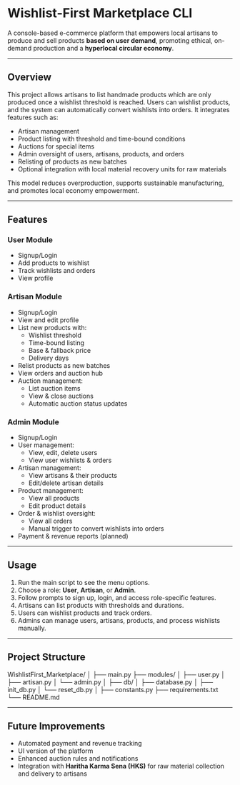 # Wishlist-First Marketplace CLI

A console-based e-commerce platform that empowers local artisans to produce and sell products **based on user demand**, promoting ethical, on-demand production and a **hyperlocal circular economy**.

---

## Overview

This project allows artisans to list handmade products which are only produced once a wishlist threshold is reached. Users can wishlist products, and the system can automatically convert wishlists into orders. It integrates features such as:

- Artisan management
- Product listing with threshold and time-bound conditions
- Auctions for special items
- Admin oversight of users, artisans, products, and orders
- Relisting of products as new batches
- Optional integration with local material recovery units for raw materials

This model reduces overproduction, supports sustainable manufacturing, and promotes local economy empowerment.

---

## Features

### User Module
- Signup/Login  
- Add products to wishlist  
- Track wishlists and orders  
- View profile  

### Artisan Module
- Signup/Login  
- View and edit profile  
- List new products with:
  - Wishlist threshold  
  - Time-bound listing  
  - Base & fallback price  
  - Delivery days  
- Relist products as new batches  
- View orders and auction hub  
- Auction management:
  - List auction items  
  - View & close auctions  
  - Automatic auction status updates  

### Admin Module
- Signup/Login  
- User management:
  - View, edit, delete users  
  - View user wishlists & orders  
- Artisan management:
  - View artisans & their products  
  - Edit/delete artisan details  
- Product management:
  - View all products  
  - Edit product details  
- Order & wishlist oversight:
  - View all orders  
  - Manual trigger to convert wishlists into orders  
- Payment & revenue reports (planned)  

---

## Usage

1. Run the main script to see the menu options.  
2. Choose a role: **User**, **Artisan**, or **Admin**.  
3. Follow prompts to sign up, login, and access role-specific features.  
4. Artisans can list products with thresholds and durations.  
5. Users can wishlist products and track orders.  
6. Admins can manage users, artisans, products, and process wishlists manually.  

---

## Project Structure

WishlistFirst_Marketplace/
│
├── main.py
├── modules/
│ ├── user.py
│ ├── artisan.py
│ └── admin.py
│
├── db/
│ ├── database.py
│ ├── init_db.py
│ └── reset_db.py
│
├── constants.py
├── requirements.txt
└── README.md


---

## Future Improvements
- Automated payment and revenue tracking  
- UI version of the platform  
- Enhanced auction rules and notifications  
- Integration with **Haritha Karma Sena (HKS)** for raw material collection and delivery to artisans


